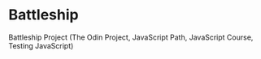 # Battleship
Battleship Project (The Odin Project, JavaScript Path, JavaScript Course, Testing JavaScript)
